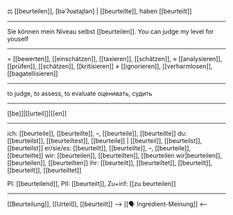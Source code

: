 ⚖️ [[beurteilen]], [bəˈʔʊʁtaɪ̯lən] | [[beurteilte]], haben [[beurteilt]]

---
Sie können mein Niveau selbst [[beurteilen]]. You can judge my level for youself

---
= [[bewerten]], [[einschätzen]], [[taxieren]], [[schätzen]], 
≈ [[analysieren]], [[prüfen]], [[schätzen]], [[kritisieren]]
≠ [[ignorieren]], [[verharmlosen]], [[bagatellisieren]]

---
to judge, to assess, to evaluate
оценивать, судить

---
[[be]]|[[urteil]]|[[en]]

---
ich: [[beurteile]], [[beurteilte]], –, [[beurteile]], [[beurteilte]]
du: [[beurteilst]], [[beurteiltest]], [[beurteile]] | [[beurteil]], [[beurteilst]], [[beurteilst]]
er/sie/es: [[beurteilt]], [[beurteilte]], –, [[beurteile]], [[beurteilte]]
wir: [[beurteilen]], [[beurteilten]], [[beurteilen wir|beurteilen]], [[beurteilen]], [[beurteilten]]
ihr: [[beurteilt]], [[beurteiltet]], [[beurteilt]], [[beurteilt]], [[beurteiltet]]

PI: [[beurteilend]], PII: [[beurteilt]], Zu+inf: [[zu beurteilen]]

---
[[Beurteilung]], [[Urteil]], [[beurteilt]]
--> [[🗣️ Ingredient-Meinung]] <--